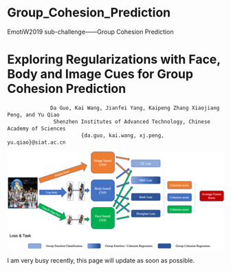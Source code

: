 # Group_Cohesion_Prediction
EmotiW2019 sub-challenge——Group Cohesion Prediction
# Exploring Regularizations with Face, Body and Image Cues for Group Cohesion Prediction 
                  Da Guo, Kai Wang, Jianfei Yang, Kaipeng Zhang Xiaojiang Peng, and Yu Qiao
                   Shenzhen Institutes of Advanced Technology, Chinese Academy of Sciences
                            {da.guo, kai.wang, xj.peng, yu.qiao}@siat.ac.cn         

![image](https://github.com/DaleAG/Group_Cohesion_Prediction/blob/master/pipeline.png)

I am very busy recently, this page will update as soon as possible.
